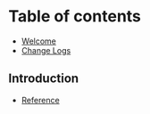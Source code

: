 # Table of contents

* [Welcome](README.md)
* [Change Logs](change-logs.md)

## Introduction

* [Reference](introduction/reference.md)

